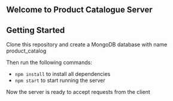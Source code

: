 ## Welcome to Product Catalogue Server

## Getting Started

Clone this repository and create a MongoDB database with name product_catalog

Then run the following commands:

* `npm install` to install all dependencies
* `npm start` to start running the server

Now the server is ready to accept requests from the client